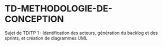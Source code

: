 # TD-METHODOLOGIE-DE-CONCEPTION
Sujet de TD/TP 1 : Identification des acteurs, génération du backlog et des sprints, et création de diagrammes UML
